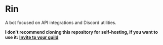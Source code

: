 # Rin
A bot focused on API integrations and Discord utilities.

**I don't recommend cloning this repository for self-hosting, if you want to use it:**
**[Invite to your guild](https://discordapp.com/oauth2/authorize?client_id=540345349576065065&scope=bot&permissions=0)**
